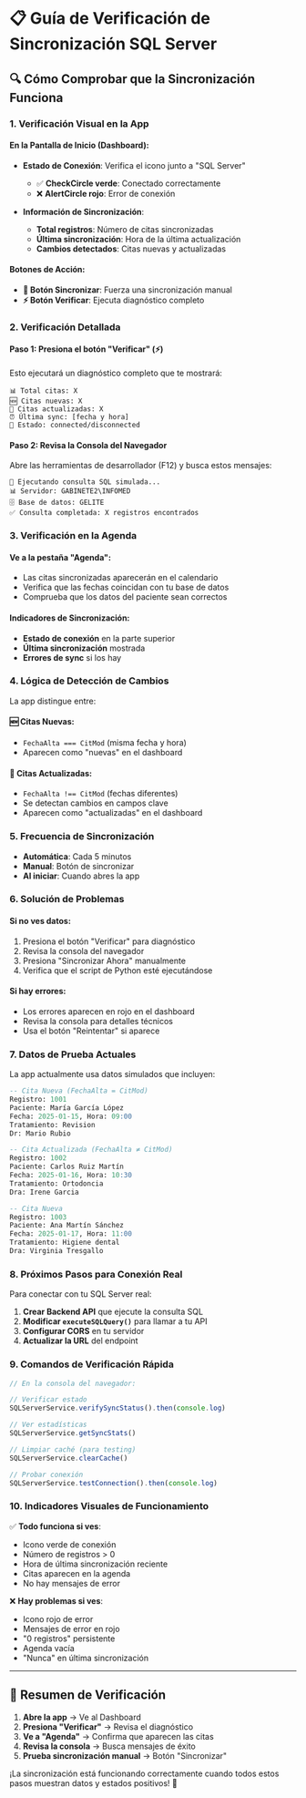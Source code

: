 # 📋 Guía de Verificación de Sincronización SQL Server

## 🔍 Cómo Comprobar que la Sincronización Funciona

### 1. **Verificación Visual en la App**

#### En la Pantalla de Inicio (Dashboard):
- **Estado de Conexión**: Verifica el icono junto a "SQL Server"
  - ✅ **CheckCircle verde**: Conectado correctamente
  - ❌ **AlertCircle rojo**: Error de conexión

- **Información de Sincronización**:
  - **Total registros**: Número de citas sincronizadas
  - **Última sincronización**: Hora de la última actualización
  - **Cambios detectados**: Citas nuevas y actualizadas

#### Botones de Acción:
- **🔄 Botón Sincronizar**: Fuerza una sincronización manual
- **⚡ Botón Verificar**: Ejecuta diagnóstico completo

### 2. **Verificación Detallada**

#### Paso 1: Presiona el botón "Verificar" (⚡)
Esto ejecutará un diagnóstico completo que te mostrará:
```
📊 Total citas: X
🆕 Citas nuevas: X
🔄 Citas actualizadas: X
⏰ Última sync: [fecha y hora]
🔗 Estado: connected/disconnected
```

#### Paso 2: Revisa la Consola del Navegador
Abre las herramientas de desarrollador (F12) y busca estos mensajes:
```
🔄 Ejecutando consulta SQL simulada...
📊 Servidor: GABINETE2\INFOMED
🗄️ Base de datos: GELITE
✅ Consulta completada: X registros encontrados
```

### 3. **Verificación en la Agenda**

#### Ve a la pestaña "Agenda":
- Las citas sincronizadas aparecerán en el calendario
- Verifica que las fechas coincidan con tu base de datos
- Comprueba que los datos del paciente sean correctos

#### Indicadores de Sincronización:
- **Estado de conexión** en la parte superior
- **Última sincronización** mostrada
- **Errores de sync** si los hay

### 4. **Lógica de Detección de Cambios**

La app distingue entre:

#### 🆕 **Citas Nuevas**:
- `FechaAlta === CitMod` (misma fecha y hora)
- Aparecen como "nuevas" en el dashboard

#### 🔄 **Citas Actualizadas**:
- `FechaAlta !== CitMod` (fechas diferentes)
- Se detectan cambios en campos clave
- Aparecen como "actualizadas" en el dashboard

### 5. **Frecuencia de Sincronización**

- **Automática**: Cada 5 minutos
- **Manual**: Botón de sincronizar
- **Al iniciar**: Cuando abres la app

### 6. **Solución de Problemas**

#### Si no ves datos:
1. Presiona el botón "Verificar" para diagnóstico
2. Revisa la consola del navegador
3. Presiona "Sincronizar Ahora" manualmente
4. Verifica que el script de Python esté ejecutándose

#### Si hay errores:
- Los errores aparecen en rojo en el dashboard
- Revisa la consola para detalles técnicos
- Usa el botón "Reintentar" si aparece

### 7. **Datos de Prueba Actuales**

La app actualmente usa datos simulados que incluyen:

```sql
-- Cita Nueva (FechaAlta = CitMod)
Registro: 1001
Paciente: María García López
Fecha: 2025-01-15, Hora: 09:00
Tratamiento: Revision
Dr: Mario Rubio

-- Cita Actualizada (FechaAlta ≠ CitMod)
Registro: 1002
Paciente: Carlos Ruiz Martín
Fecha: 2025-01-16, Hora: 10:30
Tratamiento: Ortodoncia
Dra: Irene Garcia

-- Cita Nueva
Registro: 1003
Paciente: Ana Martín Sánchez
Fecha: 2025-01-17, Hora: 11:00
Tratamiento: Higiene dental
Dra: Virginia Tresgallo
```

### 8. **Próximos Pasos para Conexión Real**

Para conectar con tu SQL Server real:

1. **Crear Backend API** que ejecute la consulta SQL
2. **Modificar `executeSQLQuery()`** para llamar a tu API
3. **Configurar CORS** en tu servidor
4. **Actualizar la URL** del endpoint

### 9. **Comandos de Verificación Rápida**

```javascript
// En la consola del navegador:

// Verificar estado
SQLServerService.verifySyncStatus().then(console.log)

// Ver estadísticas
SQLServerService.getSyncStats()

// Limpiar caché (para testing)
SQLServerService.clearCache()

// Probar conexión
SQLServerService.testConnection().then(console.log)
```

### 10. **Indicadores Visuales de Funcionamiento**

✅ **Todo funciona si ves**:
- Icono verde de conexión
- Número de registros > 0
- Hora de última sincronización reciente
- Citas aparecen en la agenda
- No hay mensajes de error

❌ **Hay problemas si ves**:
- Icono rojo de error
- Mensajes de error en rojo
- "0 registros" persistente
- Agenda vacía
- "Nunca" en última sincronización

---

## 🚀 Resumen de Verificación

1. **Abre la app** → Ve al Dashboard
2. **Presiona "Verificar"** → Revisa el diagnóstico
3. **Ve a "Agenda"** → Confirma que aparecen las citas
4. **Revisa la consola** → Busca mensajes de éxito
5. **Prueba sincronización manual** → Botón "Sincronizar"

¡La sincronización está funcionando correctamente cuando todos estos pasos muestran datos y estados positivos! 🎉